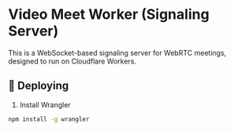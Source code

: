 # Video Meet Worker (Signaling Server)

This is a WebSocket-based signaling server for WebRTC meetings, designed to run on Cloudflare Workers.

## 🚀 Deploying

1. Install Wrangler
```bash
npm install -g wrangler
